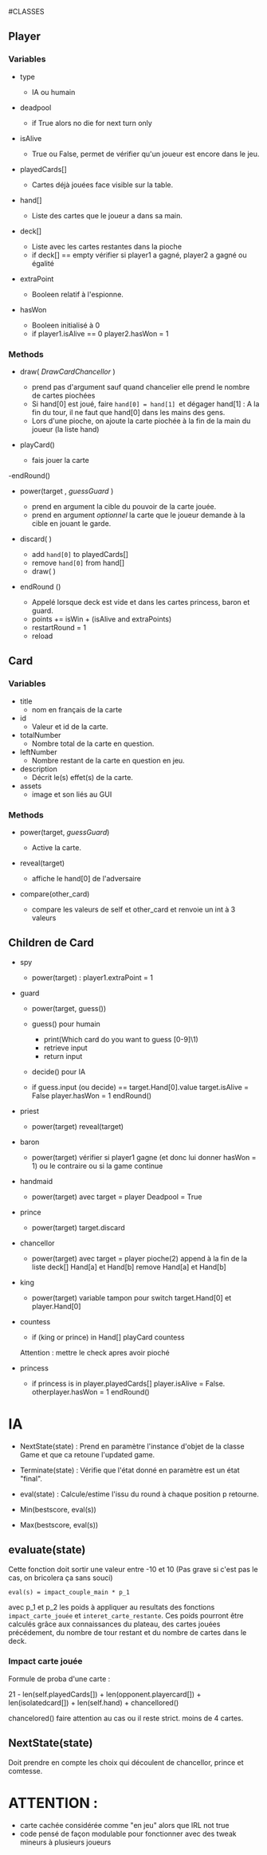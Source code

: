 #CLASSES

## Player

### Variables
- type
    + IA ou humain
    
- deadpool
    + if True alors no die for next turn only
    
- isAlive
    + True ou False, permet de vérifier qu'un joueur est encore dans le jeu.
    
- playedCards[]
    + Cartes déjà jouées face visible sur la table.
    
- hand[]
    + Liste des cartes que le joueur a dans sa main.
    
- deck[]
    + Liste avec les cartes restantes dans la pioche
    + if deck[] == empty
        vérifier si player1 a gagné, player2 a gagné ou égalité
    
- extraPoint
    + Booleen relatif à l'espionne.

- hasWon
    + Booleen initialisé à 0
    + if player1.isAlive == 0
        player2.hasWon = 1

### Methods

- draw( _DrawCardChancellor_ )
    + prend pas d'argument sauf quand chancelier elle prend le nombre de cartes piochées
    + Si hand[0] est joué, faire `hand[0] = hand[1] `et dégager hand[1] : A la fin du tour, il ne faut que hand[0] dans les mains des gens.
    + Lors d'une pioche, on ajoute la carte piochée à la fin de la main du joueur (la liste hand)

- playCard()
    + fais jouer la carte
    
-endRound()

- power(target , _guessGuard_ )

    + prend en argument la cible du pouvoir de la carte jouée.
    + prend en argument _optionnel_ la carte que le joueur demande à la cible en jouant le garde.  

- discard( )
    + add `hand[0]` to playedCards[]
    + remove `hand[0]` from hand[]
    + draw( )
        
- endRound ()
    + Appelé lorsque deck est vide et dans les cartes princess, baron et guard.
    + points += isWin + (isAlive and extraPoints)
    + restartRound = 1
    + reload
    
## Card

### Variables

- title
    + nom en français de la carte
- id
    + Valeur et id de la carte.
- totalNumber
    + Nombre total de la carte en question.
- leftNumber
    + Nombre restant de la carte en question en jeu.
- description
    + Décrit le(s) effet(s) de la carte.
- assets
    + image et son liés au GUI
    
### Methods

- power(target, _guessGuard_)
    + Active la carte.

- reveal(target)
    + affiche le hand[0] de l'adversaire

- compare(other_card)
    +  compare les valeurs de self et other_card et renvoie un int à 3 valeurs

## Children de Card

- spy 
    + power(target) : player1.extraPoint = 1
    
- guard

    + power(target, guess())
    
    + guess() pour humain
        * print(Which card do you want to guess [0-9]\1)
        * retrieve input
        * return input
        
    + decide() pour IA
    
    + if guess.input (ou decide) == target.Hand[0].value
        target.isAlive = False
        player.hasWon = 1
        endRound()
    
- priest

    + power(target)
        reveal(target)

- baron

    + power(target)
        vérifier si player1 gagne (et donc lui donner hasWon = 1) ou le contraire ou si la game continue
        
- handmaid
    
    + power(target) avec target = player
        Deadpool = True

- prince
    
    + power(target)
        target.discard
        
- chancellor

    + power(target)   avec target = player
        pioche(2)
        append à la fin de la liste deck[] Hand[a] et Hand[b]
        remove Hand[a] et Hand[b]
        
- king

    + power(target)
        variable tampon pour switch target.Hand[0] et player.Hand[0]
        
- countess

    + if (king or prince) in Hand[]
        playCard countess
        
        
    Attention : mettre le check apres avoir pioché

- princess
    + if princess is in player.playedCards[]
        player.isAlive = False.
        otherplayer.hasWon = 1
        endRound()


# IA 

- NextState(state) : Prend en paramètre l'instance d'objet de la classe Game et que ca retoune l'updated game.

- Terminate(state) : Vérifie que l'état donné en paramètre est un état "final".

- eval(state) : Calcule/estime l'issu du round à chaque position p retourne. 

- Min(bestscore, eval(s))

- Max(bestscore, eval(s))


## evaluate(state) 

Cette fonction doit sortir une valeur entre -10 et 10 (Pas grave si c'est pas le cas, on bricolera ça sans souci)

`eval(s) = impact_couple_main * p_1`

avec p_1 et p_2 les poids à appliquer au resultats des fonctions `impact_carte_jouée` et `interet_carte_restante`. 
Ces poids pourront être calculés grâce aux connaissances du plateau, des cartes jouées précédement, du nombre de tour restant et du nombre de cartes dans le deck. 

### Impact carte jouée

Formule de proba d'une carte :

21 - len(self.playedCards[]) + len(opponent.playercard[]) + len(isolatedcard[]) + len(self.hand) + chancellored()

chancelored() faire attention au cas ou il reste strict. moins de 4 cartes.

## NextState(state)
Doit prendre en compte les choix qui découlent de chancellor, prince et comtesse.

# ATTENTION :
- carte cachée considérée comme "en jeu" alors que IRL not true
- code pensé de façon modulable pour fonctionner avec des tweak mineurs à plusieurs joueurs